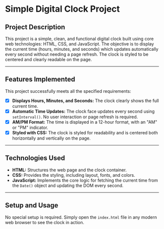 # Simple Digital Clock Project

## Project Description

This project is a simple, clean, and functional digital clock built using core web technologies: HTML, CSS, and JavaScript. The objective is to display the current time (hours, minutes, and seconds) which updates automatically every second without needing a page refresh. The clock is styled to be centered and clearly readable on the page.

---

## Features Implemented

This project successfully meets all the specified requirements:

-   [x] **Displays Hours, Minutes, and Seconds:** The clock clearly shows the full current time.
-   [x] **Automatic Time Updates:** The clock face updates every second using `setInterval()`. No user interaction or page refresh is required.
-   [x] **AM/PM Format:** The time is displayed in a 12-hour format, with an "AM" or "PM" indicator.
-   [x] **Styled with CSS:** The clock is styled for readability and is centered both horizontally and vertically on the page.

---

## Technologies Used

-   **HTML:** Structures the web page and the clock container.
-   **CSS:** Provides the styling, including layout, fonts, and colors.
-   **JavaScript:** Implements the core logic for fetching the current time from the `Date()` object and updating the DOM every second.

---

## Setup and Usage

No special setup is required. Simply open the `index.html` file in any modern web browser to see the clock in action.
